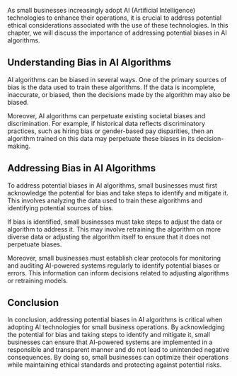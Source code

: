 

As small businesses increasingly adopt AI (Artificial Intelligence) technologies to enhance their operations, it is crucial to address potential ethical considerations associated with the use of these technologies. In this chapter, we will discuss the importance of addressing potential biases in AI algorithms.

Understanding Bias in AI Algorithms
-----------------------------------

AI algorithms can be biased in several ways. One of the primary sources of bias is the data used to train these algorithms. If the data is incomplete, inaccurate, or biased, then the decisions made by the algorithm may also be biased.

Moreover, AI algorithms can perpetuate existing societal biases and discrimination. For example, if historical data reflects discriminatory practices, such as hiring bias or gender-based pay disparities, then an algorithm trained on this data may perpetuate these biases in its decision-making.

Addressing Bias in AI Algorithms
--------------------------------

To address potential biases in AI algorithms, small businesses must first acknowledge the potential for bias and take steps to identify and mitigate it. This involves analyzing the data used to train these algorithms and identifying potential sources of bias.

If bias is identified, small businesses must take steps to adjust the data or algorithm to address it. This may involve retraining the algorithm on more diverse data or adjusting the algorithm itself to ensure that it does not perpetuate biases.

Moreover, small businesses must establish clear protocols for monitoring and auditing AI-powered systems regularly to identify potential biases or errors. This information can inform decisions related to adjusting algorithms or retraining models.

Conclusion
----------

In conclusion, addressing potential biases in AI algorithms is critical when adopting AI technologies for small business operations. By acknowledging the potential for bias and taking steps to identify and mitigate it, small businesses can ensure that AI-powered systems are implemented in a responsible and transparent manner and do not lead to unintended negative consequences. By doing so, small businesses can optimize their operations while maintaining ethical standards and protecting against potential risks.
